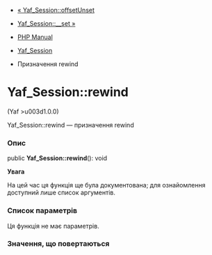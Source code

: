 - [« Yaf_Session::offsetUnset](yaf-session.offsetunset.md)
- [Yaf_Session::\_\_set »](yaf-session.set.md)

- [PHP Manual](index.md)
- [Yaf_Session](class.yaf-session.md)
- Призначення rewind

# Yaf_Session::rewind

(Yaf \>u003d1.0.0)

Yaf_Session::rewind — призначення rewind

### Опис

public **Yaf_Session::rewind**(): void

**Увага**

На цей час ця функція ще була документована; для
ознайомлення доступний лише список аргументів.

### Список параметрів

Ця функція не має параметрів.

### Значення, що повертаються
